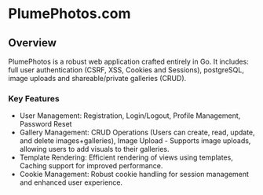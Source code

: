 # PlumePhotos.com

## Overview
PlumePhotos is a robust web application crafted entirely in Go. It includes: full user authentication (CSRF, XSS, Cookies and Sessions), postgreSQL, image uploads and shareable/private galleries (CRUD).
<br>

### Key Features

* User Management: Registration, Login/Logout, Profile Management, Password Reset
* Gallery Management: CRUD Operations (Users can create, read, update, and delete images+galleries), Image Upload - Supports image uploads, allowing users to add visuals to their galleries.
* Template Rendering: Efficient rendering of views using templates, Caching support for improved performance.
* Cookie Management: Robust cookie handling for session management and enhanced user experience.
